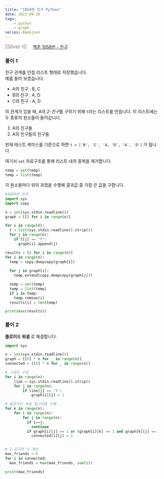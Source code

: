 ```yaml
---
title: "1058번 친구 Python"
date: 2023-04-20
tags: 
    - python
    - graph
series: Baekjoon
---
```

<div style='display: flex; gap: 20px;'><div style='color: gray; font-size: 17px;'>[Silver II]</div><a href='https://www.acmicpc.net/problem/1058'> 백준 1058번 - 친구</a></div>

### 풀이 1
친구 관계를 인접 리스트 형태로 저장했습니다.  
예를 들어 보겠습니다. 
- A의 친구 : B, C
- B의 친구 : A, D
- C의 친구 : A, D

의 관계가 있을 때, A의 *2-친구*를 구하기 위해 `t`라는 리스트를 만듭니다. 이 리스트에는 두 종류의 원소들이 들어갑니다.
1. A의 친구들
2. A의 친구들의 친구들  

현재 테스트 케이스를 기준으로 하면 `t = ['B', 'C', 'A, 'D', 'A', 'D']` 가 됩니다.

여기서 `set` 자료구조를 통해 리스트 내의 중복을 제거합니다.
```python
temp = set(temp)
temp = list(temp)
```

각 원소들마다 위의 과정을 수행해 결과값 중 가장 큰 값을 구합니다.  
```python
#1058번 친구
import sys
import copy

n = int(sys.stdin.readline())
graph = [[] for i in range(n)]

for i in range(n):
  t = list(sys.stdin.readline().strip())
  for j in range(n):
    if t[j] == "Y":
      graph[i].append(j)

results = [0 for i in range(n)]
for i in range(n):
  temp = copy.deepcopy(graph[i])
  
  for j in graph[i]:
    temp.extend(copy.deepcopy(graph[j]))

  temp = set(temp)
  temp = list(temp)
  if i in temp:
    temp.remove(i)
  results[i] = len(temp)

print(max(results))
```

### 풀이 2
**플로이드 워셜** 로 해결합니다. 

```python
import sys

n = int(sys.stdin.readline())
graph = [[0] * n for _ in range(n)]
connected = [[0] * n for _ in range(n)]

# 그래프 구성
for i in range(n):
    line = sys.stdin.readline().strip()
    for j in range(n):
        if line[j] == 'Y':
            graph[i][j] = 1

# 플로이드-와샬 알고리즘 수행
for k in range(n):
    for i in range(n):
        for j in range(n):
          if i==j:
            continue
          if graph[i][j] == 1 or (graph[i][k] == 1 and graph[k][j] == 1):
            connected[i][j] = 1
            

# 2-친구의 수 계산
max_friends = 0
for i in connected:
  max_friends = max(max_friends, sum(i))

print(max_friends)

```